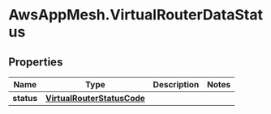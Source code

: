 # AwsAppMesh.VirtualRouterDataStatus

## Properties

Name | Type | Description | Notes
------------ | ------------- | ------------- | -------------
**status** | [**VirtualRouterStatusCode**](VirtualRouterStatusCode.md) |  | 



